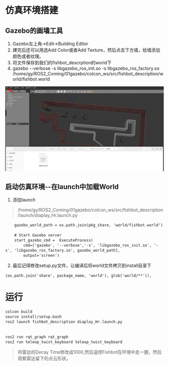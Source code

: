 # 仿真环境搭建
## Gazebo的画墙工具
1. Gazebo左上角->Edit->Building Editor
2. 建完后还可以用选Add Color或者Add Texture，然后点击下方墙，给墙添加颜色或者纹理。
3. 将文件保存到我们的fishbot_descrption的world下
4. gazebo --verbose  -s libgazebo_ros_init.so -s  libgazebo_ros_factory.so /home/gy/ROS2_Coming/01gazebo/colcon_ws/src/fishbot_description/world/fishbot.world

![grazebo环境搭建](./搭建grazebo环境，并保存在world下.png)
## 启动仿真环境--在launch中加载World
1. 添加launch
> /home/gy/ROS2_Coming/01gazebo/colcon_ws/src/fishbot_description/launch/diaplay_Hr.launch.py
```
    gazebo_world_path = os.path.join(pkg_share, 'world/fishbot.world')

    # Start Gazebo server
    start_gazebo_cmd =  ExecuteProcess(
        cmd=['gazebo', '--verbose','-s', 'libgazebo_ros_init.so', '-s', 'libgazebo_ros_factory.so', gazebo_world_path],
        output='screen')
```
2. 最后记得修改setup.py文件，让编译后将world文件拷贝到install目录下
```
(os.path.join('share', package_name, 'world'), glob('world/**')),
```

# 运行
```
colcon build
source install/setup.bash
ros2 launch fishbot_description diaplay_Hr.launch.py 


ros2 run rqt_graph rqt_graph
ros2 run teleop_twist_keyboard teleop_twist_keyboard
```
> 将雷达的Decay Time修改成1000,然后遥控Fishbot在环境中走一圈，然后观察雷达留下的点云形状。